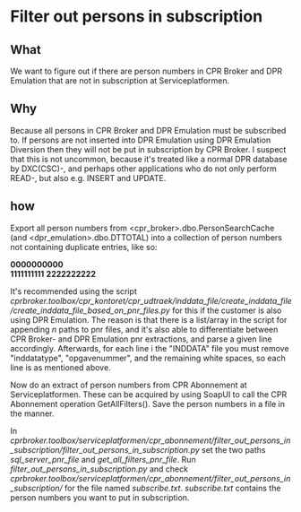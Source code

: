 # Filter out persons in subscription

## What

We want to figure out if there are person numbers in CPR Broker and DPR Emulation that are not in subscription at Serviceplatformen.

## Why

Because all persons in CPR Broker and DPR Emulation must be subscribed to.
If persons are not inserted into DPR Emulation using DPR Emulation Diversion then they will not be put in subscription by CPR Broker. I suspect that this is not uncommon, because it's treated like a normal DPR database by DXC(CSC)-, and perhaps other applications who do not only perform READ-, but also e.g. INSERT and UPDATE.

## how

Export all person numbers from <cpr_broker>.dbo.PersonSearchCache (and <dpr_emulation>.dbo.DTTOTAL) into a collection of person numbers not containing duplicate entries, like so:

**0000000000**<br>
**1111111111**
**2222222222**

It's recommended using the script *cprbroker.toolbox/cpr_kontoret/cpr_udtraek/inddata_file/create_inddata_file/create_inddata_file_based_on_pnr_files.py*  for this if the customer is also using DPR Emulation. The reason is that there is a list/array in the script for appending *n* paths to pnr files, and it's also able to differentiate between CPR Broker- and DPR Emulation pnr extractions, and parse a given line accordingly.
Afterwards, for each line i the "INDDATA" file you must remove "inddatatype", "opgavenummer", and the remaining white spaces, so each line is as mentioned above.

Now do an extract of person numbers from CPR Abonnement at Serviceplatformen. These can be acquired by using SoapUI to call the CPR Abonnement operation GetAllFilters(). Save the person numbers in a file in the manner.

In *cprbroker.toolbox/serviceplatformen/cpr_abonnement/filter_out_persons_in_subscription/filter_out_persons_in_subscription.py* set the two paths *sql_server_pnr_file* and *get_all_filters_pnr_file*. Run *filter_out_persons_in_subscription.py* and check *cprbroker.toolbox/serviceplatformen/cpr_abonnement/filter_out_persons_in_subscription/* for the file named *subscribe.txt*.
*subscribe.txt* contains the person numbers you want to put in subscription.
